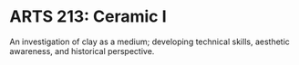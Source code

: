 # ARTS 213: Ceramic I

An investigation of clay as a medium; developing technical skills, aesthetic awareness, and historical perspective.